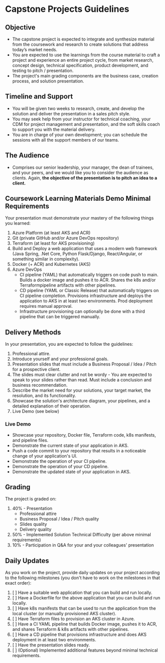 # Capstone Projects Guidelines

## Objective
* The capstone project is expected to integrate and synthesize material from the coursework and research to create solutions that address today’s market needs.
* You are expected to use the learnings from the course material to craft a project and experience an entire project cycle, from market research, concept design, technical specification, product development, and testing to pitch / presentation.
* The project's main grading components are the business case, creation process, and solution presentation.

## Timeline and Support
* You will be given two weeks to research, create, and develop the solution and deliver the presentation in a sales pitch style.
* You may seek help from your instructor for technical coaching, your CDM for project management and presentation, and the soft skills coach to support you with the material delivery.
* You are in charge of your own development; you can schedule the sessions with all the support members of our teams. 

## The Audience
* Comprises our senior leadership, your manager, the dean of trainees, and your peers, and we would like you to consider the audience as clients. Again, **the objective of the presentation is to pitch an idea to a client.**

## Coursework Learning Materials Demo Minimal Requirements
Your presentation must demonstrate your mastery of the following things you learned:
1. Azure Platform (at least AKS and ACR)
3. Git (private GitHub and/or Azure DevOps repository)
4. Terraform (at least for AKS provisioning)
5. Build and Deploy a web application that uses a modern web framework (Java Spring, .Net Core, Python Flask/Django, React/Angular, or something similar in complexity).
6. Docker (+ ACR) and Kubernetes (AKS)
7. Azure DevOps
    * CI pipeline (YAML) that automatically triggers on code push to main. Builds a docker image and pushes it to ACR. Shares the k8s and/or Terraformpipeline artifacts with other pipelines.
    * CD pipeline (YAML or Classic Release) that automatically triggers on CI pipeline completion. Provisions infrastructure and deploys the application to AKS in at least two environments. Prod deployment requires manual approval.
    * Infrastructure provisioning can optionally be done with a third pipeline that can be triggered manually.

## Delivery Methods
In your presentation, you are expected to follow the guidelines:
1. Professional attire.
2. Introduce yourself and your professional goals.
3. Presentation slides that must include a Business Proposal / Idea / Pitch for a prospective client.
4. The slides must clear clutter and not be wordy - You are expected to speak to your slides rather than read. Must include a conclusion and business recommendation.
5. Describe the market need for your solutions, your target market, the resolution, and its functionality. 
6. Showcase the solution's architecture diagram, your pipelines, and a detailed explanation of their operation.
7. Live Demo (see below)

### Live Demo
* Showcase your repository, Docker file, Terraform code, k8s manifests, and pipeline files.
* Demonstrate the current state of your application in AKS.
* Push a code commit to your repository that results in a noticeable change of your application's UI.
* Demonstrate the operation of your CI pipeline.
* Demonstrate the operation of your CD pipeline.
* Demonstrate the updated state of your application in AKS.

## Grading
The project is graded on:
1. 40% - Presentation
   * Professional attire
   * Business Proposal / Idea / Pitch quality
   * Slides quality
   * Delivery quality
2. 50% - Implemented Solution Technical Difficulty (per above minimal requirements)
3. 10% - Participation in Q&A for your and your colleagues' presentation  

## Daily Updates
As you work on the project, provide daily updates on your project according to the following milestones (you don't have to work on the milestones in that exact order):
1. [ ] Have a suitable web application that you can build and run locally.
2. [ ] Have a Dockerfile for the above application that you can build and run locally.
3. [ ] Have k8s manifests that can be used to run the application from the local cluster (or manually provisioned AKS cluster).
4. [ ] Have Terraform files to provision an AKS cluster in Azure.
5. [ ] Have a CI YAML pipeline that builds Docker image, pushes it to ACR, and shares Terraform & k8s artifacts with other pipelines. 
6. [ ] Have a CD pipeline that provisions infrastructure and does AKS deployment in at least two environments.
7. [ ] Have the presentation slides ready.
8. [ ] (Optional) Implemented additional features beyond minimal technical requirements.
